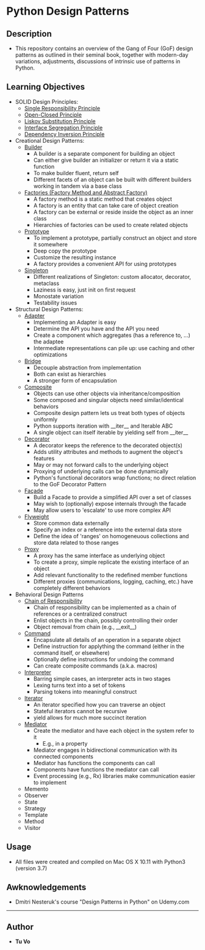 # Python Design Patterns

## Description

* This repository contains an overview of the Gang of Four (GoF) design patterns as outlined in their seminal book, together with modern-day variations, adjustments, discussions of intrinsic use of patterns in Python.

## Learning Objectives

* SOLID Design Principles:
  * [Single Responsibility Principle](/solid/single_responsibility.py)
  * [Open-Closed Principle](/solid/open_closed.py)
  * [Liskov Substitution Principle](/solid/liskov.py)
  * [Interface Segregation Principle](/solid/interface_segregation.py)
  * [Dependency Inversion Principle](/solid/dependency_inversion.py)
* Creational Design Patterns:
  * [Builder](/builder)
    * A builder is a separate component for building an object
    * Can either give builder an initializer or return it via a static function
    * To make builder fluent, return self
    * Different facets of an object can be built with different builders working in tandem via a base class
  * [Factories (Factory Method and Abstract Factory)](/factories)
    * A factory method is a static method that creates object
    * A factory is an entity that can take care of object creation
    * A factory can be external or reside inside the object as an inner class
    * Hierarchies of factories can be used to create related objects
  * [Prototype](/prototype)
    * To implement a prototype, partially construct an object and store it somewhere
    * Deep copy the prototype
    * Customize the resulting instance
    * A factory provides a convenient API for using prototypes
  * [Singleton](/singleton)
    * Different realizations of Singleton: custom allocator, decorator, metaclass
    * Laziness is easy, just init on first request
    * Monostate variation
    * Testability issues
* Structural Design Patterns:
  * [Adapter](/adapter)
    * Implementing an Adapter is easy
    * Determine the API you have and the API you need
    * Create a component which aggregates (has a reference to, ...) the adaptee
    * Intermediate representations can pile up: use caching and other optimizations
  * [Bridge](/bridge/bridge.py)
    * Decouple abstraction from implementation
    * Both can exist as hierarchies
    * A stronger form of encapsulation
  * [Composite](/composite)
    * Objects can use other objects via inheritance/composition
    * Some composed and singular objects need similar/identical behaviors
    * Composite design pattern lets us treat both types of objects uniformly
    * Python supports iteration with \_\_iter__ and Iterable ABC
    * A single object can itself iterable by yielding self from \_\_iter\_\_
  * [Decorator](/decorator)
    * A decorator keeps the reference to the decorated object(s)
    * Adds utility attributes and methods to augment the object's features
    * May or may not forward calls to the underlying object
    * Proxying of underlying calls can be done dynamically
    * Python's functional decorators wrap functions; no direct relation to the GoF Decorator Pattern
  * [Façade](/facade/facade.py)
    * Build a Facade to provide a simplified API over a set of classes
    * May wish to (optionally) expose internals through the facade
    * May allow users to 'escalate' to use more complex API
  * [Flyweight](/flyweight)
    * Store common data externally
    * Specify an index or a reference into the external data store
    * Define the idea of 'ranges' on homogeneuous collections and store data related to   those ranges
  * [Proxy](/proxy)
    * A proxy has the same interface as underlying object
    * To create a proxy, simple replicate the existing interface of an object
    * Add relevant functionality to the redefined member functions
    * Different proxies (communications, logging, caching, etc.) have completely different behaviors
* Behavioral Design Patterns
  * [Chain of Responsibility](/chain_of_res)
    * Chain of responsibility can be implemented as a chain of references or
      a centralized construct
    * Enlist objects in the chain, possibly controlling their order
    * Object removal from chain (e.g., \_\_exit\_\_)
  * [Command](/command)
    * Encapsulate all details of an operation in a separate object
    * Define instruction for applything the command (either in the command itself, or elsewhere)
    * Optionally define instructions for undoing the command
    * Can create composite commands (a.k.a. macros)
  * [Interpreter](/interpreter)
    * Barring simple cases, an interpreter acts in two stages
    * Lexing turns text into a set of tokens
    * Parsing tokens into meaningful construct
  * [Iterator](/iterator)
    * An iterator specified how you can traverse an object
    * Stateful iterators cannot be recursive
    * yield allows for much more succinct iteration
  * [Mediator](/mediator)
    * Create the mediator and have each object in the system refer to it
      * E.g., in a property
    * Mediator engages in bidirectional communication with its connected components
    * Mediator has functions the components can call
    * Components have functions the mediator can call
    * Event processing (e.g., Rx) libraries make communication easier to implement
  * Memento
  * Observer
  * State
  * Strategy
  * Template
  * Method
  * Visitor

## Usage

* All files were created and compiled on Mac OS X 10.11 with Python3 (version 3.7)

## Awknowledgements

* Dmitri Nesteruk's course "Design Patterns in Python" on Udemy.com

---

## Author

* __Tu Vo__

